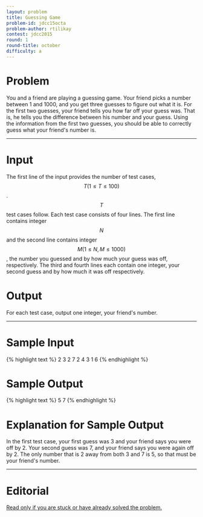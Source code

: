 ```yaml
---
layout: problem
title: Guessing Game
problem-id: jdcc15octa
problem-author: rtilikay
contest: jdcc2015
round: 1
round-title: october
difficulty: a
---
```


# Problem
You and a friend are playing a guessing game. Your friend picks a number between 1 and 1000, and you get three guesses to figure out what it is. For the first two guesses, your friend tells you how far off your guess was. That is, he tells you the difference between his number and your guess. Using the information from the first two guesses, you should be able to correctly guess what your friend's number is.

---

# Input
The first line of the input provides the number of test cases, $$T (1 \leq T \leq 100)$$. $$T$$ test cases follow. Each test case consists of four lines. The first line contains integer $$N$$ and the second line contains integer $$M (1 \leq N, M \leq 1000)$$, the number you guessed and by how much your guess was off, respectively. The third and fourth lines each contain one integer, your second guess and by how much it was off respectively.

# Output
For each test case, output one integer, your friend's number.

---

# Sample Input
{% highlight text %}
2
3
2
7
2
4
3
1
6
{% endhighlight %}

# Sample Output
{% highlight text %}
5
7
{% endhighlight %}

# Explanation for Sample Output
In the first test case, your first guess was 3 and your friend says you were off by 2. Your second guess was 7, and your friend says you were again off by 2. The only number that is 2 away from both 3 and 7 is 5, so that must be your friend's number.

---

# Editorial
[Read only if you are stuck or have already solved the problem.](/cpt-editorials/jdcc/2015/october/a)
